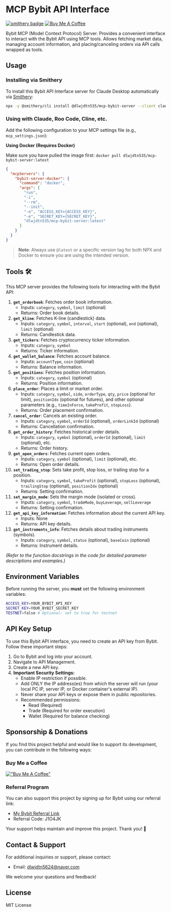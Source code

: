 # MCP Bybit API Interface
[![smithery badge](https://smithery.ai/badge/@dlwjdtn535/mcp-bybit-server)](https://smithery.ai/server/@dlwjdtn535/mcp-bybit-server)
[![Buy Me A Coffee](https://img.shields.io/badge/Buy%20Me%20A%20Coffee-support-yellow.svg)](https://buymeacoffee.com/dlwjdtn535)

Bybit MCP (Model Context Protocol) Server. Provides a convenient interface to interact with the Bybit API using MCP tools. Allows fetching market data, managing account information, and placing/canceling orders via API calls wrapped as tools.

## Usage

### Installing via Smithery

To install this Bybit API Interface server for Claude Desktop automatically via [Smithery](https://smithery.ai/server/@dlwjdtn535/mcp-bybit-server):

```bash
npx -y @smithery/cli install @dlwjdtn535/mcp-bybit-server --client claude
```

### Using with Claude, Roo Code, Cline, etc.

Add the following configuration to your MCP settings file (e.g., `mcp_settings.json`):

**Using Docker (Requires Docker)**

Make sure you have pulled the image first: `docker pull dlwjdtn535/mcp-bybit-server:latest`

```json
{
  "mcpServers": {
    "bybit-server-docker": {
      "command": "docker",
      "args": [
        "run",
        "-i", 
        "--rm",
        "--init",
        "-e", "ACCESS_KEY={ACCESS_KEY}",
        "-e", "SECRET_KEY={SECRET_KEY}",
        "dlwjdtn535/mcp-bybit-server:latest"
      ]
    }
  }
}
```

> **Note**: Always use `@latest` or a specific version tag for both NPX and Docker to ensure you are using the intended version.

## Tools 🛠️

This MCP server provides the following tools for interacting with the Bybit API:

1.  **`get_orderbook`**: Fetches order book information.
    *   Inputs: `category`, `symbol`, `limit` (optional)
    *   Returns: Order book details.
2.  **`get_kline`**: Fetches K-line (candlestick) data.
    *   Inputs: `category`, `symbol`, `interval`, `start` (optional), `end` (optional), `limit` (optional)
    *   Returns: Candlestick data.
3.  **`get_tickers`**: Fetches cryptocurrency ticker information.
    *   Inputs: `category`, `symbol`
    *   Returns: Ticker information.
4.  **`get_wallet_balance`**: Fetches account balance.
    *   Inputs: `accountType`, `coin` (optional)
    *   Returns: Balance information.
5.  **`get_positions`**: Fetches position information.
    *   Inputs: `category`, `symbol` (optional)
    *   Returns: Position information.
6.  **`place_order`**: Places a limit or market order.
    *   Inputs: `category`, `symbol`, `side`, `orderType`, `qty`, `price` (optional for limit), `positionIdx` (optional for futures), and other optional parameters (e.g., `timeInForce`, `takeProfit`, `stopLoss`).
    *   Returns: Order placement confirmation.
7.  **`cancel_order`**: Cancels an existing order.
    *   Inputs: `category`, `symbol`, `orderId` (optional), `orderLinkId` (optional)
    *   Returns: Cancellation confirmation.
8.  **`get_order_history`**: Fetches historical order details.
    *   Inputs: `category`, `symbol` (optional), `orderId` (optional), `limit` (optional), etc.
    *   Returns: Order history.
9. **`get_open_orders`**: Fetches current open orders.
    *   Inputs: `category`, `symbol` (optional), `limit` (optional), etc.
    *   Returns: Open order details.
10. **`set_trading_stop`**: Sets take profit, stop loss, or trailing stop for a position.
    *   Inputs: `category`, `symbol`, `takeProfit` (optional), `stopLoss` (optional), `trailingStop` (optional), `positionIdx` (optional)
    *   Returns: Setting confirmation.
11. **`set_margin_mode`**: Sets the margin mode (isolated or cross).
    *   Inputs: `category`, `symbol`, `tradeMode`, `buyLeverage`, `sellLeverage`
    *   Returns: Setting confirmation.
12. **`get_api_key_information`**: Fetches information about the current API key.
    *   Inputs: None
    *   Returns: API key details.
13. **`get_instruments_info`**: Fetches details about trading instruments (symbols).
    *   Inputs: `category`, `symbol`, `status` (optional), `baseCoin` (optional)
    *   Returns: Instrument details.

_(Refer to the function docstrings in the code for detailed parameter descriptions and examples.)_

## Environment Variables

Before running the server, you **must** set the following environment variables:

```bash
ACCESS_KEY=YOUR_BYBIT_API_KEY
SECRET_KEY=YOUR_BYBIT_SECRET_KEY
TESTNET=false # Optional: set to true for testnet
```

## API Key Setup

To use this Bybit API interface, you need to create an API key from Bybit. Follow these important steps:

1.  Go to Bybit and log into your account.
2.  Navigate to API Management.
3.  Create a new API key.
4.  **Important Security Settings:**
    *   Enable IP restriction if possible.
    *   Add ONLY the IP address(es) from which the server will run (your local PC IP, server IP, or Docker container's external IP).
    *   Never share your API keys or expose them in public repositories.
    *   Recommended permissions:
        *   Read (Required)
        *   Trade (Required for order execution)
        *   Wallet (Required for balance checking)

## Sponsorship & Donations

If you find this project helpful and would like to support its development, you can contribute in the following ways:

### Buy Me a Coffee
[!["Buy Me A Coffee"](https://www.buymeacoffee.com/assets/img/custom_images/orange_img.png)](https://buymeacoffee.com/dlwjdtn535)

### Referral Program
You can also support this project by signing up for Bybit using our referral link:
- [My Bybit Referral Link](https://www.bybit.com/invite?ref=J1O4JK)
- Referral Code: J1O4JK

Your support helps maintain and improve this project. Thank you! 🙏

## Contact & Support

For additional inquiries or support, please contact:
- Email: dlwjdtn5624@naver.com

We welcome your questions and feedback!

## License

MIT License

